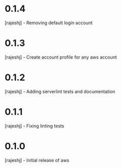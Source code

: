 # 0.1.4
[rajeshj] - Removing default login account
# 0.1.3 
[rajeshj] - Create account profile for any  aws account 
# 0.1.2 
[rajeshj] - Adding serverlint tests and documentation
# 0.1.1
[rajeshj] - Fixing linting tests
# 0.1.0
[rajeshj] - Initial release of aws
